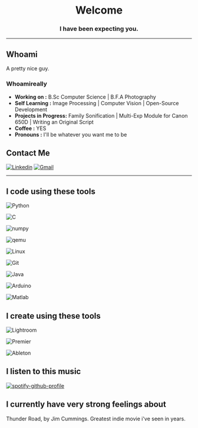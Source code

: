 <h1 align="center">Welcome</h1>
<h3 align="center">I have been expecting you.</h3>

---------------------------------------
## Whoami
A pretty nice guy.

### Whoamireally
-  **Working on :** B.Sc Computer Science | B.F.A Photography
-  **Self Learning :** Image Processing | Computer Vision | Open-Source Development
-  **Projects in Progress:** Family Sonification | Multi-Exp Module for Canon 650D | Writing an Original Script
-  **Coffee :** YES
-  **Pronouns :** I'll be whatever you want me to be

## Contact Me
[![Linkedin](https://img.shields.io/badge/-LinkedIn-blue?style=flat&logo=Linkedin&logoColor=white)](https://www.linkedin.com/in/tamir-elazar)
[![Gmail](https://img.shields.io/badge/-Gmail-c14438?style=flat&logo=Gmail&logoColor=white)](mailto:tamir.elazar@gmail.com)

--------------------------------------

## I code using these tools

![Python](https://img.shields.io/badge/-Python-3776AB?style=flat&logo=Python&labelColor=black) 

![C](https://img.shields.io/badge/-C,_C++-A8B9CC?style=flat&logo=c&labelColor=black&) 

![numpy](https://img.shields.io/badge/-NumPy-013243?style=flat&logo=NumPy&labelColor=black) 

![qemu](https://img.shields.io/badge/-QEMU-FF6600?style=flat&logo=QEMU&labelColor=black) 

![Linux](https://img.shields.io/badge/Linux-FCC624?style=flat&logo=linux&labelColor=black) 

![Git](https://img.shields.io/badge/-Git-F05032?style=flat&logo=git&labelColor=black) 

![Java](https://img.shields.io/badge/-java-007396?style=flat&logo=java&labelColor=black) 

![Arduino](https://img.shields.io/badge/Arduino-00979D?style=flat&logo=arduino&labelColor=black) 

![Matlab](https://img.shields.io/badge/Matlab-0076A8?style=flat&logo=Mathworks&labelColor=black) 


## I create using these tools
![Lightroom](https://img.shields.io/badge/-_Adobe_Lightroom-31A8FF?style=flat&logo=Adobe-Lightroom&labelColor=black) 

![Premier](https://img.shields.io/badge/-_Adobe_Premiere_Pro-9999FF?style=flat&logo=Adobe-Premiere-Pro&labelColor=black)

![Ableton](https://img.shields.io/badge/-_Ableton_Live-000000?style=flat&logo=Ableton-Live&labelColor=black)

## I listen to this music
[![spotify-github-profile](https://spotify-github-profile.vercel.app/api/view?uid=21ujpbe44jc2cl6ll2lyl2kpi&cover_image=true&theme=novatorem)](https://spotify-github-profile.vercel.app/api/view?uid=21ujpbe44jc2cl6ll2lyl2kpi&redirect=true)

## I currently have very strong feelings about
Thunder Road, by Jim Cummings. Greatest indie movie i've seen in years.
